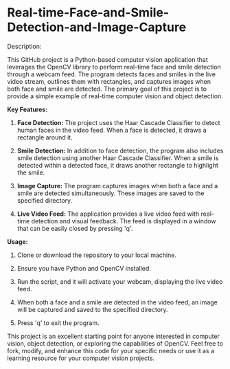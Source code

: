 # Real-time-Face-and-Smile-Detection-and-Image-Capture

Description:

This GitHub project is a Python-based computer vision application that leverages the OpenCV library to perform real-time face and smile detection through a webcam feed. The program detects faces and smiles in the live video stream, outlines them with rectangles, and captures images when both face and smile are detected. The primary goal of this project is to provide a simple example of real-time computer vision and object detection.

**Key Features:**

1. **Face Detection:** The project uses the Haar Cascade Classifier to detect human faces in the video feed. When a face is detected, it draws a rectangle around it.

2. **Smile Detection:** In addition to face detection, the program also includes smile detection using another Haar Cascade Classifier. When a smile is detected within a detected face, it draws another rectangle to highlight the smile.

3. **Image Capture:** The program captures images when both a face and a smile are detected simultaneously. These images are saved to the specified directory.

4. **Live Video Feed:** The application provides a live video feed with real-time detection and visual feedback. The feed is displayed in a window that can be easily closed by pressing 'q'.

**Usage:**

1. Clone or download the repository to your local machine.

2. Ensure you have Python and OpenCV installed.

3. Run the script, and it will activate your webcam, displaying the live video feed.

4. When both a face and a smile are detected in the video feed, an image will be captured and saved to the specified directory.

5. Press 'q' to exit the program.

This project is an excellent starting point for anyone interested in computer vision, object detection, or exploring the capabilities of OpenCV. Feel free to fork, modify, and enhance this code for your specific needs or use it as a learning resource for your computer vision projects.
